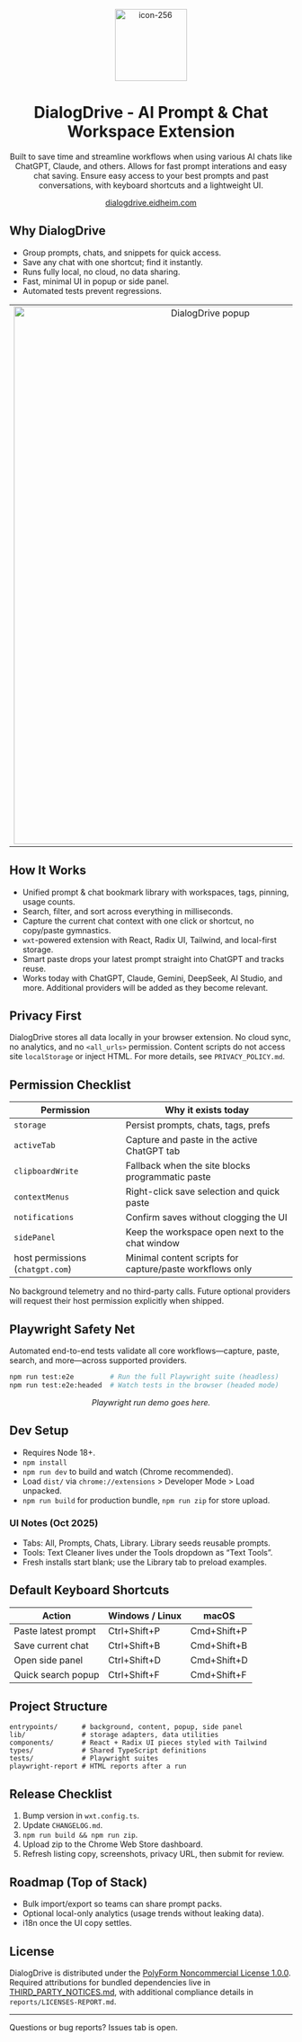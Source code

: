 <p align="center">
  <img width="128" height="128" alt="icon-256" src="https://github.com/user-attachments/assets/85d4c29f-d78e-443c-baf1-2b3fc0a0afde" />
</p>
<h1 align="center">DialogDrive - AI Prompt & Chat Workspace Extension</h1>

<p align="center">
  Built to save time and streamline workflows when using various AI chats like ChatGPT, Claude, and others. Allows for fast prompt interations and easy chat saving. Ensure easy access to your best prompts and past conversations, with keyboard shortcuts and a lightweight UI.
</p>
<p align="center">
  <a href="https://dialogdrive.eidheim.com">dialogdrive.eidheim.com</a>
</p>

## Why DialogDrive

- Group prompts, chats, and snippets for quick access.
- Save any chat with one shortcut; find it instantly.
- Runs fully local, no cloud, no data sharing.
- Fast, minimal UI in popup or side panel.
- Automated tests prevent regressions.

<table>
  <tr>
    <td align="center" width="50%">
      <img width="683" height="957" alt="DialogDrive popup" src="https://github.com/user-attachments/assets/31906a60-a3bb-47a7-b68d-e7d00d53dba6" />
    </td>
    <td align="center" width="50%">
      <img alt="DialogDrive side panel" src="https://github.com/user-attachments/assets/ada94d43-6239-4c78-9551-bd56fa721d05" width="100%" />
    </td>
  </tr>
</table>

## How It Works

- Unified prompt & chat bookmark library with workspaces, tags, pinning, usage counts.
- Search, filter, and sort across everything in milliseconds.
- Capture the current chat context with one click or shortcut, no copy/paste gymnastics.
- `wxt`-powered extension with React, Radix UI, Tailwind, and local-first storage.
- Smart paste drops your latest prompt straight into ChatGPT and tracks reuse.
- Works today with ChatGPT, Claude, Gemini, DeepSeek, AI Studio, and more. Additional providers will be added as they become relevant.

## Privacy First

DialogDrive stores all data locally in your browser extension. No cloud sync, no analytics, and no `<all_urls>` permission. Content scripts do not access site `localStorage` or inject HTML. For more details, see `PRIVACY_POLICY.md`.

## Permission Checklist

| Permission                       | Why it exists today                                            |
| -------------------------------- | -------------------------------------------------------------- |
| `storage`                        | Persist prompts, chats, tags, prefs                            |
| `activeTab`                      | Capture and paste in the active ChatGPT tab                    |
| `clipboardWrite`                 | Fallback when the site blocks programmatic paste               |
| `contextMenus`                   | Right-click save selection and quick paste                     |
| `notifications`                  | Confirm saves without clogging the UI                          |
| `sidePanel`                      | Keep the workspace open next to the chat window                |
| host permissions (`chatgpt.com`) | Minimal content scripts for capture/paste workflows only       |

No background telemetry and no third-party calls. Future optional providers will request their host permission explicitly when shipped.

## Playwright Safety Net
Automated end-to-end tests validate all core workflows—capture, paste, search, and more—across supported providers.

```bash
npm run test:e2e         # Run the full Playwright suite (headless)
npm run test:e2e:headed  # Watch tests in the browser (headed mode)
```

<p align="center">
  <!-- Drop in a GIF or MP4 of the Playwright run -->
  <em>Playwright run demo goes here.</em>
</p>

## Dev Setup

- Requires Node 18+.
- `npm install`
- `npm run dev` to build and watch (Chrome recommended).
- Load `dist/` via `chrome://extensions` > Developer Mode > Load unpacked.
- `npm run build` for production bundle, `npm run zip` for store upload.

### UI Notes (Oct 2025)

- Tabs: All, Prompts, Chats, Library. Library seeds reusable prompts.
- Tools: Text Cleaner lives under the Tools dropdown as “Text Tools”.
- Fresh installs start blank; use the Library tab to preload examples.

## Default Keyboard Shortcuts

| Action              | Windows / Linux | macOS       |
| ------------------- | --------------- | ----------- |
| Paste latest prompt | Ctrl+Shift+P    | Cmd+Shift+P |
| Save current chat   | Ctrl+Shift+B    | Cmd+Shift+B |
| Open side panel     | Ctrl+Shift+D    | Cmd+Shift+D |
| Quick search popup  | Ctrl+Shift+F    | Cmd+Shift+F |

## Project Structure

```
entrypoints/      # background, content, popup, side panel
lib/              # storage adapters, data utilities
components/       # React + Radix UI pieces styled with Tailwind
types/            # Shared TypeScript definitions
tests/            # Playwright suites
playwright-report # HTML reports after a run
```

## Release Checklist

1. Bump version in `wxt.config.ts`.
2. Update `CHANGELOG.md`.
3. `npm run build && npm run zip`.
4. Upload zip to the Chrome Web Store dashboard.
5. Refresh listing copy, screenshots, privacy URL, then submit for review.

## Roadmap (Top of Stack)

- Bulk import/export so teams can share prompt packs.
- Optional local-only analytics (usage trends without leaking data).
- i18n once the UI copy settles.

## License

DialogDrive is distributed under the [PolyForm Noncommercial License 1.0.0](LICENSE). Required attributions for bundled dependencies live in [THIRD_PARTY_NOTICES.md](THIRD_PARTY_NOTICES.md), with additional compliance details in `reports/LICENSES-REPORT.md`.

---

Questions or bug reports? Issues tab is open.
